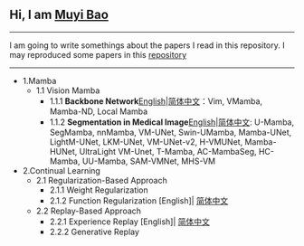 ## Hi, I am [Muyi Bao](https://github.com/BaoBao0926/BaoBao0926.github.io)

---

I am going to write somethings about the papers I read in this repository. I may reproduced some papers in this [repository](https://github.com/BaoBao0926/Overview-of-Reproduced-Project)

---

- 1.Mamba
    - 1.1 Vision Mamba
        - 1.1.1 **Backbone Network**[English](https://github.com/BaoBao0926/Paper_reading/blob/main/md_files/VisionMamba_Backbone_English.md)|[简体中文](https://github.com/BaoBao0926/Paper_reading/blob/main/md_files/VisionMamba_Backbone_chinese.md)：Vim, VMamba, Mamba-ND, Local Mamba
        - 1.1.2 **Segmentation in Medical Image**[English](https://github.com/BaoBao0926/Paper_reading/blob/main/md_files/VisionMamba_Segmentation_medicalImage_English.md)|[简体中文](https://github.com/BaoBao0926/Paper_reading/blob/main/md_files/VisionMamba_Segmentation_medicalImage_Chinese.md): U-Mamba, SegMamba, nnMamba, VM-UNet, Swin-UMamba, Mamba-UNet, LightM-UNet, LKM-UNet, VM-UNet-v2, H-VMUNet, Mamba-HUNet, UltraLight VM-Unet, T-Mamba, AC-MambaSeg, HC-Mamba, UU-Mamba, SAM-VMNet, MHS-VM
- 2.Continual Learning
    - 2.1  Regularization-Based Approach
        - 2.1.1 Weight Regularization 
        - 2.1.2 Function Regularization [English]| [简体中文](https://github.com/BaoBao0926/Paper_reading/blob/main/md_files/CL_Function_regula_chinese.md)
    - 2.2 Replay-Based Approach
        - 2.2.1 Experience Replay [English]| [简体中文](https://github.com/BaoBao0926/Paper_reading/blob/main/md_files/CL_Replay_Experience_chinese.md)
        - 2.2.2 Generative Replay
<!--
    - 2.3 Optimization-Based Approach
        - 2.3.1 Gradient Projection
        - 2.3.2 Meta-Learning/Learning-to-learning
    - 2.4 Representation-Based Approach
        - 2.4.1 Self-supervised Learning(contrastive loss)
        - 2.4.2 Pre-training For Dwonstream Continual Learning
        - 2.4.3 Continual Pre-training(CPT)
    - 2.5 Parameter Allocation
        - 2.5.1 Model Decomposition
        - 2.5.2 Modular Network
-->
